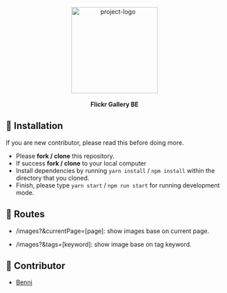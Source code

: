 <div align="center">
  <a href="https://www.bennibennibenni.com">
    <img alt="project-logo" src="https://upload.wikimedia.org/wikipedia/commons/thumb/9/9b/Flickr_logo.png/1200px-Flickr_logo.png" height="200px" />
  </a>
</div>

<br />

<div align="center">
  <strong>Flickr Gallery BE</strong>
</div>

## 🔧 Installation

If you are new contributor, please read this before doing more.

+ Please **fork / clone** this repository.
+ If success **fork / clone** to your local computer
+ Install dependencies by running `yarn install` / `npm install` within the directory that you cloned.
+ Finish, please type `yarn start` / `npm run start` for running development mode.


## 🔨 Routes

- /images?&currentPage=[page]: show images base on current page.

- /images?&tags=[keyword]: show image base on tag keyword.

## 👷 Contributor

+ [Benni](https://github.com/bennibennibenni)
